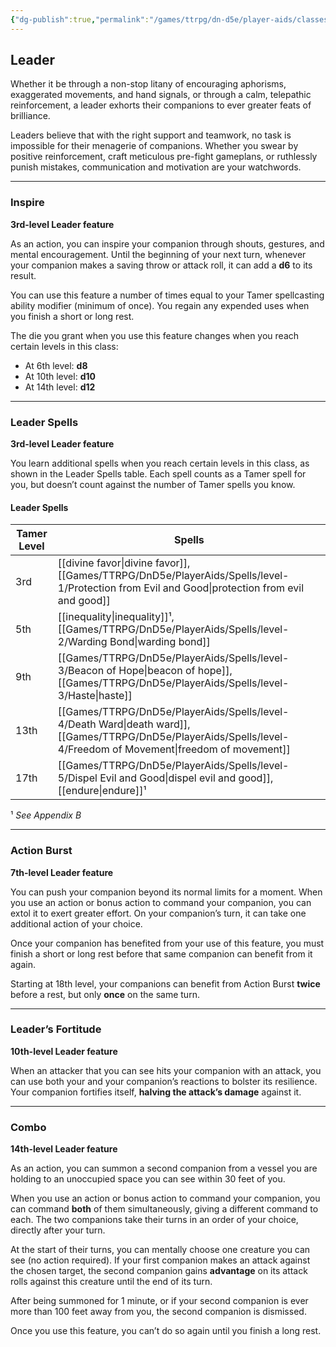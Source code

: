 ```yaml
---
{"dg-publish":true,"permalink":"/games/ttrpg/dn-d5e/player-aids/classes/class-specialisations/tamer-leader-paradigm/","tags":["Sub-Class","TTRPG/DND/5e"],"noteIcon":""}
---
```


## Leader

Whether it be through a non-stop litany of encouraging aphorisms, exaggerated movements, and hand signals, or through a calm, telepathic reinforcement, a leader exhorts their companions to ever greater feats of brilliance.

Leaders believe that with the right support and teamwork, no task is impossible for their menagerie of companions. Whether you swear by positive reinforcement, craft meticulous pre-fight gameplans, or ruthlessly punish mistakes, communication and motivation are your watchwords.

---

### Inspire  
**3rd-level Leader feature**  

As an action, you can inspire your companion through shouts, gestures, and mental encouragement. Until the beginning of your next turn, whenever your companion makes a saving throw or attack roll, it can add a **d6** to its result.

You can use this feature a number of times equal to your Tamer spellcasting ability modifier (minimum of once). You regain any expended uses when you finish a short or long rest.

The die you grant when you use this feature changes when you reach certain levels in this class:  
- At 6th level: **d8**  
- At 10th level: **d10**  
- At 14th level: **d12**

---

### Leader Spells  
**3rd-level Leader feature**  

You learn additional spells when you reach certain levels in this class, as shown in the Leader Spells table. Each spell counts as a Tamer spell for you, but doesn’t count against the number of Tamer spells you know.

#### Leader Spells

| Tamer Level | Spells                                      |
|-------------|---------------------------------------------|
| 3rd         | [[divine favor\|divine favor]], [[Games/TTRPG/DnD5e/PlayerAids/Spells/level-1/Protection from Evil and Good\|protection from evil and good]] |
| 5th         | [[inequality\|inequality]]¹, [[Games/TTRPG/DnD5e/PlayerAids/Spells/level-2/Warding Bond\|warding bond]]              |
| 9th         | [[Games/TTRPG/DnD5e/PlayerAids/Spells/level-3/Beacon of Hope\|beacon of hope]], [[Games/TTRPG/DnD5e/PlayerAids/Spells/level-3/Haste\|haste]]                   |
| 13th        | [[Games/TTRPG/DnD5e/PlayerAids/Spells/level-4/Death Ward\|death ward]], [[Games/TTRPG/DnD5e/PlayerAids/Spells/level-4/Freedom of Movement\|freedom of movement]]         |
| 17th        | [[Games/TTRPG/DnD5e/PlayerAids/Spells/level-5/Dispel Evil and Good\|dispel evil and good]], [[endure\|endure]]¹           |

¹ *See Appendix B*

---

### Action Burst  
**7th-level Leader feature**  

You can push your companion beyond its normal limits for a moment. When you use an action or bonus action to command your companion, you can extol it to exert greater effort. On your companion’s turn, it can take one additional action of your choice.

Once your companion has benefited from your use of this feature, you must finish a short or long rest before that same companion can benefit from it again.

Starting at 18th level, your companions can benefit from Action Burst **twice** before a rest, but only **once** on the same turn.

---

### Leader’s Fortitude  
**10th-level Leader feature**  

When an attacker that you can see hits your companion with an attack, you can use both your and your companion’s reactions to bolster its resilience. Your companion fortifies itself, **halving the attack’s damage** against it.

---

### Combo  
**14th-level Leader feature**  

As an action, you can summon a second companion from a vessel you are holding to an unoccupied space you can see within 30 feet of you.

When you use an action or bonus action to command your companion, you can command **both** of them simultaneously, giving a different command to each. The two companions take their turns in an order of your choice, directly after your turn.

At the start of their turns, you can mentally choose one creature you can see (no action required). If your first companion makes an attack against the chosen target, the second companion gains **advantage** on its attack rolls against this creature until the end of its turn.

After being summoned for 1 minute, or if your second companion is ever more than 100 feet away from you, the second companion is dismissed.

Once you use this feature, you can’t do so again until you finish a long rest.

